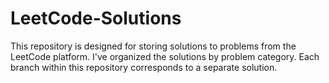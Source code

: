 # LeetCode-Solutions
This repository is designed for storing solutions to problems from the LeetCode platform. I've organized the solutions by problem category. Each branch within this repository corresponds to a separate solution.
